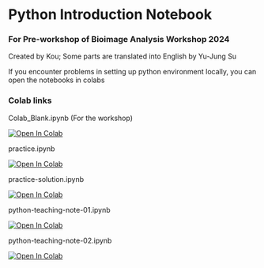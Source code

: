# Python Introduction Notebook 

### For Pre-workshop of Bioimage Analysis Workshop 2024

Created by Kou; Some parts are translated into English by Yu-Jung Su

If you encounter problems in setting up python environment locally, you can open the notebooks in colabs

### Colab links

Colab_Blank.ipynb (For the workshop)

<a target="_blank" href="https://colab.research.google.com/github/Koushouu/Bioimage-Analysis-Workshop-23-24/blob/main/Introduction%20to%20Python/Colab_Blank.ipynb">
  <img src="https://colab.research.google.com/assets/colab-badge.svg" alt="Open In Colab"/>
</a>

practice.ipynb

<a target="_blank" href="https://colab.research.google.com/github/Koushouu/bioimage-analysis-workshop-24-25/blob/main/introduction-to-python/practice.ipynb">
  <img src="https://colab.research.google.com/assets/colab-badge.svg" alt="Open In Colab"/>
</a>

practice-solution.ipynb

<a target="_blank" href="https://colab.research.google.com/github/Koushouu/bioimage-analysis-workshop-24-25/blob/main/introduction-to-python/practice-solution.ipynb">
  <img src="https://colab.research.google.com/assets/colab-badge.svg" alt="Open In Colab"/>
</a>

python-teaching-note-01.ipynb

<a target="_blank" href="https://colab.research.google.com/github/Koushouu/bioimage-analysis-workshop-24-25/blob/main/introduction-to-python/python-teaching-note-01.ipynb">
  <img src="https://colab.research.google.com/assets/colab-badge.svg" alt="Open In Colab"/>
</a>

python-teaching-note-02.ipynb

<a target="_blank" href="https://colab.research.google.com/github/Koushouu/bioimage-analysis-workshop-24-25/blob/main/introduction-to-python/python-teaching-note-02.ipynb">
  <img src="https://colab.research.google.com/assets/colab-badge.svg" alt="Open In Colab"/>
</a>